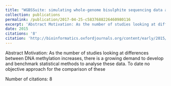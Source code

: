 ```yaml
---
title: "WGBSSuite: simulating whole-genome bisulphite sequencing data and benchmarking differential DNA methylation analysis tools"
collection: publications
permalink: /publication/2017-04-25-c5837688226460980116
excerpt: 'Abstract Motivation: As the number of studies looking at differences between DNA methylation increases, there is a growing demand to develop and benchmark statistical methods to analyse these data. To date no objective approach for the comparison of these '
date: 2015
citations: '8'
citation: 'http://bioinformatics.oxfordjournals.org/content/early/2015/03/25/bioinformatics.btv114.short'
---
```

Abstract Motivation: As the number of studies looking at differences between DNA methylation increases, there is a growing demand to develop and benchmark statistical methods to analyse these data. To date no objective approach for the comparison of these 

Number of citations: 8
